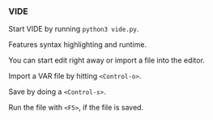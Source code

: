 ### VIDE
Start VIDE by running `python3 vide.py`.

Features syntax highlighting and runtime.

You can start edit right away or import a file into the editor.

Import a VAR file by hitting `<Control-o>`.

Save by doing a `<Control-s>`.

Run the file with `<F5>`, if the file is saved.
